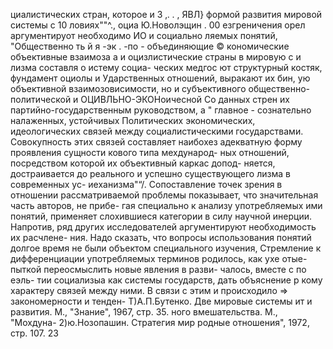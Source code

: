циалистических стран, которое и
3 ‚. . , ЯВЛ}
формой развития мировой системы с 10
ловиях""^., оциа
Ю.Новолэщин
. 00
 езгреничения орел аргументируот необходимо
ИО и социально ляемых понятий, "Общественно ть
й я -эк . -по -
объединяющие © кономические объективные взаимоза а
и оцизлистические страны в мировую с и
лизма составля о истему социа-
ческих медгос ют структурный костяк, фундамент  оциолы и
Ударственных отношений, выракают их бин,
ую
объективной взаимозовисимости, но и субъективного
общественно-политической и  ОЦИВЛЬНО-ЭКОНоичесной Со
данных стрен их партийно-государственным руководством, а "
главное - сознательно налаженных, устойчивых Политических
экономических, идеологических связей между  социалистическими
государствами. Совокупность этих связей составляет наибохез
адекватную форму проявления сущности кового типа мехдународ-
ных отношений, посредством которой их объективный каркас допод-
няется, достраивается до реального и успешно существующего
лизма в современных ус-
иеханизма"“/.
Сопоставление точек зрения в отношении рассматриваемой
проблемы показывает, что значительная часть авторов, не прибе-
гая специально к анализу употребляемых ими понятий, применяет
слохившиеся категории в силу научной инерции. Напротив, ряд
других исследователей аргументируют необходимость их расчлене-
ния. Надо сказать, что вопросы использования понятий долгое
время не были объектом специального изучения, Стремление к
дифференциации употребляемых терминов родилось, как ухе отые-
пыткой переосмыслить новые явления в разви-
чалось, вместе с по
еэль-
тии социализыа как системы государств, дать объяснение р
кому характеру связей между ними. В связи с этим и происходило
=> закономерности и тенден-
Т)А.П.Бутенко. Две мировые системы
ит и развития. М., "Знание", 1967, стр. 35.
ного вмешательства. М., "Мохдуна-
2)ю.Нозопашин. Стратегия мир
родные отношения", 1972, стр. 107. 23
